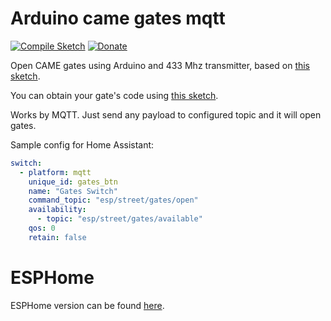 # Arduino came gates mqtt

[![Compile Sketch](https://github.com/jehy/arduino-came-gates-mqtt/actions/workflows/compile-sketch.yaml/badge.svg)](https://github.com/jehy/arduino-came-reader/actions/workflows/compile-sketch.yaml)
[![Donate](https://img.shields.io/badge/Donate-PayPal-green.svg)](https://www.paypal.me/jehyrus)

Open CAME gates using Arduino and 433 Mhz transmitter, based on [this sketch](https://gist.github.com/superyarik/3eb4da9da728466c072e716532d732ef).

You can obtain your gate's code using [this sketch](https://github.com/jehy/arduino-came-reader).

Works by MQTT. Just send any payload to configured topic and it will open gates.

Sample config for Home Assistant:

```yaml
switch:
  - platform: mqtt
    unique_id: gates_btn
    name: "Gates Switch"
    command_topic: "esp/street/gates/open"
    availability:
      - topic: "esp/street/gates/available"
    qos: 0
    retain: false
```

# ESPHome
ESPHome version can be found [here](https://github.com/jehy/esphome/tree/master/came-gates-controller).
